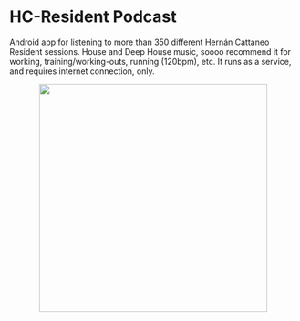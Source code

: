 # HC-Resident Podcast

Android app for listening to more than 350 different Hernán Cattaneo Resident sessions. House and Deep House music, soooo recommend it for working, training/working-outs, running (120bpm), etc. It runs as a service, and requires internet connection, only. 

<p align="center">
  <img src="https://user-images.githubusercontent.com/40904281/191395409-bb94c396-e1e1-4c70-95d0-a7b509cdb8da.png" width="400"/>
</p>
